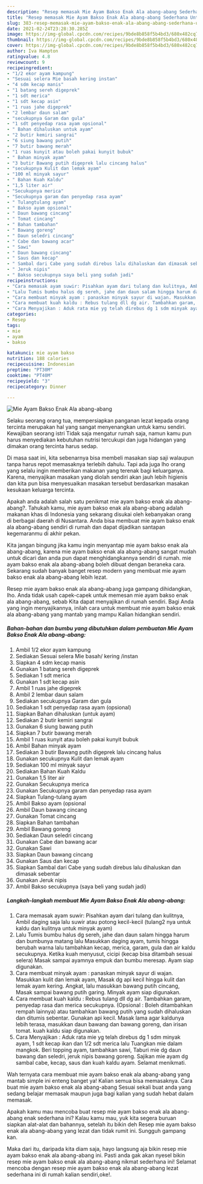 ```yaml
---
description: "Resep memasak Mie Ayam Bakso Enak Ala abang-abang Sederhana Untuk Jualan"
title: "Resep memasak Mie Ayam Bakso Enak Ala abang-abang Sederhana Untuk Jualan"
slug: 383-resep-memasak-mie-ayam-bakso-enak-ala-abang-abang-sederhana-untuk-jualan
date: 2021-02-24T23:28:30.285Z
image: https://img-global.cpcdn.com/recipes/9bde8b858f5b4bd3/680x482cq70/mie-ayam-bakso-enak-ala-abang-abang-foto-resep-utama.jpg
thumbnail: https://img-global.cpcdn.com/recipes/9bde8b858f5b4bd3/680x482cq70/mie-ayam-bakso-enak-ala-abang-abang-foto-resep-utama.jpg
cover: https://img-global.cpcdn.com/recipes/9bde8b858f5b4bd3/680x482cq70/mie-ayam-bakso-enak-ala-abang-abang-foto-resep-utama.jpg
author: Iva Hampton
ratingvalue: 4.8
reviewcount: 9
recipeingredient:
- "1/2 ekor ayam kampung"
- "Sesuai selera Mie basah kering instan"
- "4 sdm kecap manis"
- "1 batang sereh digeprek"
- "1 sdt merica"
- "1 sdt kecap asin"
- "1 ruas jahe digeprek"
- "2 lembar daun salam"
- "secukupnya Garam dan gula"
- "1 sdt penyedap rasa ayam opsional"
- " Bahan dihaluskan untuk ayam"
- "2 butir kemiri sangrai"
- "6 siung bawang putih"
- "7 butir bawang merah"
- "1 ruas kunyit atau boleh pakai kunyit bubuk"
- " Bahan minyak ayam"
- "3 butir Bawang putih digeprek lalu cincang halus"
- "secukupnya Kulit dan lemak ayam"
- "100 ml minyak sayur"
- " Bahan Kuah Kaldu"
- "1,5 liter air"
- "Secukupnya merica"
- "Secukupnya garam dan penyedap rasa ayam"
- " Tulangtulang ayam"
- " Bakso ayam opsional"
- " Daun bawang cincang"
- " Tomat cincang"
- " Bahan tambahan"
- " Bawang goreng"
- " Daun seledri cincang"
- " Cabe dan bawang acar"
- " Sawi"
- " Daun bawang cincang"
- " Saus dan kecap"
- " Sambal dari Cabe yang sudah direbus lalu dihaluskan dan dimasak sebentar"
- " Jeruk nipis"
- " Bakso secukupnya saya beli yang sudah jadi"
recipeinstructions:
- "Cara memasak ayam suwir: Pisahkan ayam dari tulang dan kulitnya, Ambil daging saja lalu suwir atau potong kecil-kecil (tulang2 nya untuk kaldu dan kulitnya untuk minyak ayam)"
- "Lalu Tumis bumbu halus dg sereh, jahe dan daun salam hingga harum dan bumbunya matang lalu Masukkan daging ayam, tumis hingga berubah warna lalu tambahkan kecap, merica, garam, gula dan air kaldu secukupnya. Ketika kuah menyusut, cicipi (kecap bisa ditambah sesuai selera) Masak sampai ayamnya empuk dan bumbu meresap. Ayam siap digunakan."
- "Cara membuat minyak ayam : panaskan minyak sayur di wajan. Masukkan kulit dan lemak ayam, Masak dg api kecil hingga kulit dan lemak ayam kering. Angkat, lalu masukkan bawang putih cincang, Masak sampai bawang putih garing. Minyak ayam siap digunakan."
- "Cara membuat kuah kaldu : Rebus tulang dll dg air. Tambahkan garam, penyedap rasa dan merica secukupnya. (Opsional : Boleh ditambahkan rempah lainnya) atau tambahkan bawang putih yang sudah dihaluskan dan ditumis sebentar. Gunakan api kecil. Masak lama agar kaldunya lebih terasa, masukkan daun bawang dan bawang goreng, dan irisan tomat. kuah kaldu siap digunakan."
- "Cara Menyajikan : Aduk rata mie yg telah direbus dg 1 sdm minyak ayam, 1 sdt kecap ikan dan 1/2 sdt merica lalu Tuangkan mie dalam mangkok. Beri topping ayam, tambahkan sawi, Taburi mie dg daun bawang dan seledri, jeruk nipis bawang goreng. Sajikan mie ayam dg sambal cabe, kecap, saus dan kuah kaldu ayam. Selamat menikmati."
categories:
- Resep
tags:
- mie
- ayam
- bakso

katakunci: mie ayam bakso 
nutrition: 188 calories
recipecuisine: Indonesian
preptime: "PT30M"
cooktime: "PT40M"
recipeyield: "3"
recipecategory: Dinner

---
```



![Mie Ayam Bakso Enak Ala abang-abang](https://img-global.cpcdn.com/recipes/9bde8b858f5b4bd3/680x482cq70/mie-ayam-bakso-enak-ala-abang-abang-foto-resep-utama.jpg)

Selaku seorang orang tua, mempersiapkan panganan lezat kepada orang tercinta merupakan hal yang sangat menyenangkan untuk kamu sendiri. Kewajiban seorang istri Tidak saja mengatur rumah saja, namun kamu pun harus menyediakan kebutuhan nutrisi tercukupi dan juga hidangan yang dimakan orang tercinta harus sedap.

Di masa  saat ini, kita sebenarnya bisa membeli masakan siap saji walaupun tanpa harus repot memasaknya terlebih dahulu. Tapi ada juga lho orang yang selalu ingin memberikan makanan yang terenak bagi keluarganya. Karena, menyajikan masakan yang diolah sendiri akan jauh lebih higienis dan kita pun bisa menyesuaikan masakan tersebut berdasarkan masakan kesukaan keluarga tercinta. 



Apakah anda adalah salah satu penikmat mie ayam bakso enak ala abang-abang?. Tahukah kamu, mie ayam bakso enak ala abang-abang adalah makanan khas di Indonesia yang sekarang disukai oleh kebanyakan orang di berbagai daerah di Nusantara. Anda bisa membuat mie ayam bakso enak ala abang-abang sendiri di rumah dan dapat dijadikan santapan kegemaranmu di akhir pekan.

Kita jangan bingung jika kamu ingin menyantap mie ayam bakso enak ala abang-abang, karena mie ayam bakso enak ala abang-abang sangat mudah untuk dicari dan anda pun dapat menghidangkannya sendiri di rumah. mie ayam bakso enak ala abang-abang boleh dibuat dengan beraneka cara. Sekarang sudah banyak banget resep modern yang membuat mie ayam bakso enak ala abang-abang lebih lezat.

Resep mie ayam bakso enak ala abang-abang juga gampang dihidangkan, lho. Anda tidak usah capek-capek untuk memesan mie ayam bakso enak ala abang-abang, sebab Kita dapat menyajikan di rumah sendiri. Bagi Anda yang ingin menyajikannya, inilah cara untuk membuat mie ayam bakso enak ala abang-abang yang mantab yang mampu Kalian hidangkan sendiri.

<!--inarticleads1-->

##### Bahan-bahan dan bumbu yang dibutuhkan dalam pembuatan Mie Ayam Bakso Enak Ala abang-abang:

1. Ambil 1/2 ekor ayam kampung
1. Sediakan Sesuai selera Mie basah/ kering /instan
1. Siapkan 4 sdm kecap manis
1. Gunakan 1 batang sereh digeprek
1. Sediakan 1 sdt merica
1. Gunakan 1 sdt kecap asin
1. Ambil 1 ruas jahe digeprek
1. Ambil 2 lembar daun salam
1. Sediakan secukupnya Garam dan gula
1. Sediakan 1 sdt penyedap rasa ayam (opsional)
1. Siapkan  Bahan dihaluskan (untuk ayam)
1. Sediakan 2 butir kemiri sangrai
1. Gunakan 6 siung bawang putih
1. Siapkan 7 butir bawang merah
1. Ambil 1 ruas kunyit atau boleh pakai kunyit bubuk
1. Ambil  Bahan minyak ayam
1. Sediakan 3 butir Bawang putih digeprek lalu cincang halus
1. Gunakan secukupnya Kulit dan lemak ayam
1. Sediakan 100 ml minyak sayur
1. Sediakan  Bahan Kuah Kaldu
1. Gunakan 1,5 liter air
1. Gunakan Secukupnya merica
1. Gunakan Secukupnya garam dan penyedap rasa ayam
1. Siapkan  Tulang-tulang ayam
1. Ambil  Bakso ayam (opsional
1. Ambil  Daun bawang cincang
1. Gunakan  Tomat cincang
1. Siapkan  Bahan tambahan
1. Ambil  Bawang goreng
1. Sediakan  Daun seledri cincang
1. Gunakan  Cabe dan bawang acar
1. Gunakan  Sawi
1. Siapkan  Daun bawang cincang
1. Gunakan  Saus dan kecap
1. Siapkan  Sambal dari Cabe yang sudah direbus lalu dihaluskan dan dimasak sebentar
1. Gunakan  Jeruk nipis
1. Ambil  Bakso secukupnya (saya beli yang sudah jadi)




<!--inarticleads2-->

##### Langkah-langkah membuat Mie Ayam Bakso Enak Ala abang-abang:

1. Cara memasak ayam suwir: Pisahkan ayam dari tulang dan kulitnya, Ambil daging saja lalu suwir atau potong kecil-kecil (tulang2 nya untuk kaldu dan kulitnya untuk minyak ayam)
1. Lalu Tumis bumbu halus dg sereh, jahe dan daun salam hingga harum dan bumbunya matang lalu Masukkan daging ayam, tumis hingga berubah warna lalu tambahkan kecap, merica, garam, gula dan air kaldu secukupnya. Ketika kuah menyusut, cicipi (kecap bisa ditambah sesuai selera) Masak sampai ayamnya empuk dan bumbu meresap. Ayam siap digunakan.
1. Cara membuat minyak ayam : panaskan minyak sayur di wajan. Masukkan kulit dan lemak ayam, Masak dg api kecil hingga kulit dan lemak ayam kering. Angkat, lalu masukkan bawang putih cincang, Masak sampai bawang putih garing. Minyak ayam siap digunakan.
1. Cara membuat kuah kaldu : Rebus tulang dll dg air. Tambahkan garam, penyedap rasa dan merica secukupnya. (Opsional : Boleh ditambahkan rempah lainnya) atau tambahkan bawang putih yang sudah dihaluskan dan ditumis sebentar. Gunakan api kecil. Masak lama agar kaldunya lebih terasa, masukkan daun bawang dan bawang goreng, dan irisan tomat. kuah kaldu siap digunakan.
1. Cara Menyajikan : Aduk rata mie yg telah direbus dg 1 sdm minyak ayam, 1 sdt kecap ikan dan 1/2 sdt merica lalu Tuangkan mie dalam mangkok. Beri topping ayam, tambahkan sawi, Taburi mie dg daun bawang dan seledri, jeruk nipis bawang goreng. Sajikan mie ayam dg sambal cabe, kecap, saus dan kuah kaldu ayam. Selamat menikmati.




Wah ternyata cara membuat mie ayam bakso enak ala abang-abang yang mantab simple ini enteng banget ya! Kalian semua bisa memasaknya. Cara buat mie ayam bakso enak ala abang-abang Sesuai sekali buat anda yang sedang belajar memasak maupun juga bagi kalian yang sudah hebat dalam memasak.

Apakah kamu mau mencoba buat resep mie ayam bakso enak ala abang-abang enak sederhana ini? Kalau kamu mau, yuk kita segera buruan siapkan alat-alat dan bahannya, setelah itu bikin deh Resep mie ayam bakso enak ala abang-abang yang lezat dan tidak rumit ini. Sungguh gampang kan. 

Maka dari itu, daripada kita diam saja, hayo langsung aja bikin resep mie ayam bakso enak ala abang-abang ini. Pasti anda gak akan nyesel bikin resep mie ayam bakso enak ala abang-abang nikmat sederhana ini! Selamat mencoba dengan resep mie ayam bakso enak ala abang-abang lezat sederhana ini di rumah kalian sendiri,oke!.

